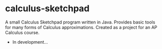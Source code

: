 calculus-sketchpad
==================

A small Calculus Sketchpad program written in Java. Provides basic tools for many forms of Calculus approximations. Created as a project for an AP Calculus course.

* In development...